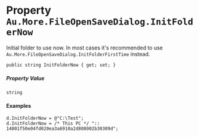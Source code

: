 # Property `Au.More.FileOpenSaveDialog.InitFolderNow`

Initial folder to use now. In most cases it's recommended to use `Au.More.FileOpenSaveDialog.InitFolderFirstTime` instead.

```
public string InitFolderNow { get; set; }
```

##### Property Value

`string`

#### Examples

```
d.InitFolderNow = @"C:\Test";
d.InitFolderNow = /* This PC */ ":: 14001f50e04fd020ea3a6910a2d808002b30309d";
```